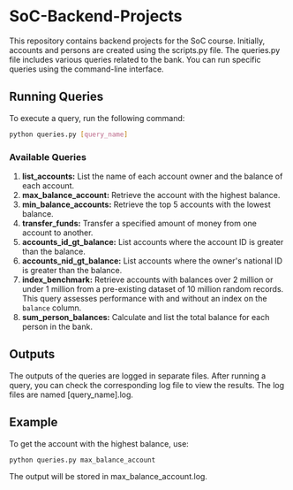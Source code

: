 # SoC-Backend-Projects

This repository contains backend projects for the SoC course. Initially, accounts and persons are created using the scripts.py file. The queries.py file includes various queries related to the bank. You can run specific queries using the command-line interface.

## Running Queries

To execute a query, run the following command:

```bash
python queries.py [query_name]
```

### Available Queries
1. **list_accounts:** List the name of each account owner and the balance of each account.
2. **max_balance_account:** Retrieve the account with the highest balance.
3. **min_balance_accounts:** Retrieve the top 5 accounts with the lowest balance.
4. **transfer_funds:** Transfer a specified amount of money from one account to another.
5. **accounts_id_gt_balance:** List accounts where the account ID is greater than the balance.
6. **accounts_nid_gt_balance:** List accounts where the owner's national ID is greater than the balance.
7. **index_benchmark:** Retrieve accounts with balances over 2 million or under 1 million from a pre-existing dataset of 10 million random records. This query assesses performance with and without an index on the `balance` column.
8. **sum_person_balances:** Calculate and list the total balance for each person in the bank.

## Outputs
The outputs of the queries are logged in separate files. After running a query, you can check the corresponding log file to view the results. The log files are named [query_name].log.
## Example
To get the account with the highest balance, use:
```bash
python queries.py max_balance_account
```
 The output will be stored in max_balance_account.log.
